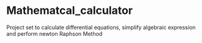 # Mathematcal_calculator
Project set to calculate differential equations, simplify algebraic expression and perform newton Raphson Method 
